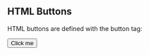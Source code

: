 <html>
  <head>
    <script src="https://ajax.googleapis.com/ajax/libs/jquery/3.7.1/jquery.min.js"></script>
    <!-- Google Tag Manager -->
<script>(function(w,d,s,l,i){w[l]=w[l]||[];w[l].push({'gtm.start':
new Date().getTime(),event:'gtm.js'});var f=d.getElementsByTagName(s)[0],
j=d.createElement(s),dl=l!='dataLayer'?'&l='+l:'';j.async=true;j.src=
'https://www.googletagmanager.com/gtm.js?id='+i+dl;f.parentNode.insertBefore(j,f);
})(window,document,'script','dataLayer','GTM-MST4ZVS5');</script>
<!-- End Google Tag Manager -->

<!-- Google tag (gtag.js) -->
<script async src="https://www.googletagmanager.com/gtag/js?id=G-JSP4B7VDHH"></script>
<script>
  window.dataLayer = window.dataLayer || [];
  function gtag(){dataLayer.push(arguments);}
  gtag('js', new Date());

  gtag('config', 'G-JSP4B7VDHH');
</script>

</head>
<body>
<!-- Google Tag Manager (noscript) -->
<noscript><iframe src="https://www.googletagmanager.com/ns.html?id=GTM-MST4ZVS5"
height="0" width="0" style="display:none;visibility:hidden"></iframe></noscript>
<!-- End Google Tag Manager (noscript) -->

<div>
<h2>HTML Buttons</h2>
<p>HTML buttons are defined with the button tag:</p>
<button>Click me</button>
</div>
</body>
</html>
